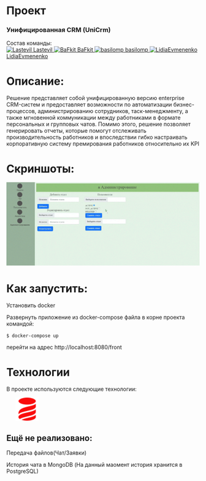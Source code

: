 <h1>Проект</h1>
<h3>Унифицированная CRM (UniCrm)</h3>
Состав команды:
<div>
<a href="https://github.com/lastevil"> <img width="20" src="https://icons-for-free.com/download-icon-coding+development+github+programming+social+icon-1320086085448562008_0.svg" alt="Lastevil"> Lastevil </a>
<a href="https://github.com/BaFkit"> <img width="20" src="https://icons-for-free.com/download-icon-coding+development+github+programming+social+icon-1320086085448562008_0.svg" alt="BaFkit"> BaFkit </a>
<a href="https://github.com/basilomp"> <img width="20" src="https://icons-for-free.com/download-icon-coding+development+github+programming+social+icon-1320086085448562008_0.svg" alt="basilomp"> basilomp </a>
<a href="https://github.com/LidiaEvmenenko"><img width="20" src="https://icons-for-free.com/download-icon-coding+development+github+programming+social+icon-1320086085448562008_0.svg" alt="LidiaEvmenenko"> LidiaEvmenenko</a>
</div>

<h1>Описание:</h1>
Решение представляет собой унифицированную версию enterprise CRM-систем и предоставляет возможности по автоматизации бизнес-процессов, администрированию сотрудников, таск-менеджменту, а также мгновенной коммуникации между работниками в формате персональных и групповых чатов. Помимо этого, решение позволяет генерировать отчеты, которые помогут отслеживать производительность работников и впоследствии гибко настраивать корпоративную систему премирования работников относительно их KPI
<h1>Скриншоты:</h1>

![screenshots](/images/screens.gif "Скриншоты программы")

<h1>Как запустить:</h1>
Установить docker

Развернуть приложение из docker-compose файла в корне проекта командой:

```
$ docker-compose up
```

перейти на адрес http://localhost:8080/front
<h1>Технологии </h1>
<p>В проекте используются следующие технологии:
</p>
<p>
<img width="60" src="https://www.svgrepo.com/show/303388/java-4-logo.svg"  title="Java 11+" alt="">
<img width="60" src="https://www.svgrepo.com/show/452045/js.svg" title="JavaScrypt" alt="">
<img width="60" src="https://www.svgrepo.com/show/7866/html.svg" title="Html" alt="">
<img width="60" src="https://www.svgrepo.com/show/376350/spring.svg" title="Spring" alt="">
<img width="60" src="https://www.svgrepo.com/show/354200/postgresql.svg" title="Postgresql" alt="">
<img width="60" src="https://www.businessprocessincubator.com/wp-content/uploads/thumbnails/thumbnail-152417.png" title="Apache Kafka" alt="">
<img width="60" src="/images/Liquibase1.svg" title="Liquibase"  alt="">
<img width="60" src="https://www.svgrepo.com/show/354420/swagger.svg" title="Swagger" alt="">
<a href="https://www.docker.com/products/docker-desktop/"><img width="60" src="https://www.svgrepo.com/show/452192/docker.svg" title="Docker" alt=""></a>
<img width="60" src="https://www.svgrepo.com/show/452210/git.svg" title="Git" alt="">
</p>

<h2>Ещё не реализовано:</h2>

Передача файлов(Чат/Заявки)

История чата в MongoDB (На данный маомент история хранится в PostgreSQL)